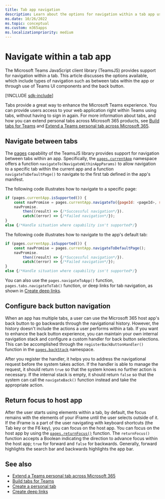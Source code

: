 ```yaml
---
title: Tab app navigation
description: Learn about the options for navigation within a tab app using the Microsoft Teams JavaScript client library (TeamsJS).
ms.date: 10/26/2022
ms.topic: conceptual
ms.custom: m365apps
ms.localizationpriority: medium
---
```


# Navigate within a tab app

The Microsoft Teams JavaScript client library (TeamsJS) provides support for navigation within a tab. This article discusses the options available, which include types of navigation such as between tabs within the app or through use of Teams UI components and the back button.

[!INCLUDE [sdk-include](~/includes/sdk-include.md)]

Tabs provide a great way to enhance the Microsoft Teams experience. You can provide users access to your web application right within Teams using tabs, without having to sign in again. For more information about tabs, and how you can extend personal tabs across Microsoft 365 products, see [Build tabs for Teams](~/tabs/what-are-tabs.md) and [Extend a Teams personal tab across Microsoft 365](~/m365-apps/extend-m365-teams-personal-tab.md).

## Navigate between tabs

The [pages](/javascript/api/@microsoft/teams-js/pages) capability of the TeamsJS library provides support for navigation between tabs within an app. Specifically, the [`pages.currentApp`](/javascript/api/@microsoft/teams-js/pages.currentapp) namespace offers a function `navigateTo(NavigateWithinAppParams)` to allow navigation to a specific tab within the current app and a function `navigateToDefaultPage()` to navigate to the first tab defined in the app's manifest.

The following code illustrates how to navigate to a specific page:

```js
if (pages.currentApp.isSupported()) {
    const navPromise = pages.currentApp.navigateTo({pageId: <pageId>, subPageId:<subPageId>});
    navPromise.
        then((result) => {/*Successful navigation*/}).
        catch((error) => {/*Failed navigation*/});
}
else {/*Handle situation where capability isn't supported*/}
```

The following code illustrates how to navigate to the app's default tab:

```js
if (pages.currentApp.isSupported()) {
    const navPromise = pages.currentApp.navigateToDefaultPage();
    navPromise.
        then((result) => {/*Successful navigation*/}).
        catch((error) => {/*Failed navigation*/});
}
else {/*Handle situation where capability isn't supported*/}
```

You can also use the `pages.navigateToApp()` function, `pages.tabs.navigateToTab()` function, or deep links for tab navigation, as shown in [Create deep links](~/concepts/build-and-test/deep-link-application.md#navigate-within-your-app).

## Configure back button navigation

When an app has multiple tabs, a user can use the Microsoft 365 host app's back button to go backwards through the navigational history. However, the history doesn't include the actions a user performs within a tab. If you want to enhance the back button experience, you can maintain your own internal navigation stack and configure a custom handler for back button selections. This can be accomplished through the `registerBackButtonHandler()` function in the [`pages.backStack`](/javascript/api/@microsoft/teams-js/pages.backstack) namespace.

After you register the handler, it helps you to address the navigational request before the system takes action. If the handler is able to manage the request, it should return `true` so that the system knows no further action is necessary. If the internal stack is empty, it should return `false` so that the system can call the `navigateBack()` function instead and take the appropriate action.

## Return focus to host app

After the user starts using elements within a tab, by default, the focus remains with the elements of your iFrame until the user selects outside of it. If the iFrame is a part of the user navigating with keyboard shortcuts (the Tab key or the F6 key), you can focus on the host app. You can focus on the host app by using the [`pages.returnFocus()`](/javascript/api/@microsoft/teams-js/pages#@microsoft-teams-js-pages-returnfocus) function. The `returnFocus()` function accepts a Boolean indicating the direction to advance focus within the host app; `true` for forward and `false` for backwards. Generally, forward highlights the search bar and backwards highlights the app bar.

## See also

* [Extend a Teams personal tab across Microsoft 365](~/m365-apps/extend-m365-teams-personal-tab.md)
* [Build tabs for Teams](~/tabs/what-are-tabs.md)
* [Create a personal tab](~/tabs/how-to/create-personal-tab.md)
* [Create deep links](~/concepts/build-and-test/deep-links.md)
